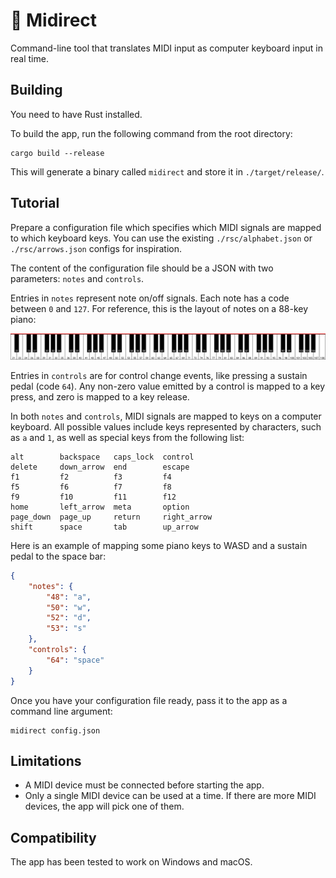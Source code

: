 # 🎹 Midirect

Command-line tool that translates MIDI input as computer keyboard input in real time.

## Building

You need to have Rust installed.

To build the app, run the following command from the root directory:

```
cargo build --release
```

This will generate a binary called `midirect` and store it in `./target/release/`.

## Tutorial

Prepare a configuration file which specifies which MIDI signals are mapped to which keyboard keys. You can use the existing `./rsc/alphabet.json` or `./rsc/arrows.json` configs for inspiration.

The content of the configuration file should be a JSON with two parameters: `notes` and `controls`. 

Entries in `notes` represent note on/off signals. Each note has a code between `0` and `127`. For reference, this is the layout of notes on a 88-key piano:

![Mapping of piano keys to midi signals](img/piano.png)

Entries in `controls` are for control change events, like pressing a sustain pedal (code `64`). Any non-zero value emitted by a control is mapped to a key press, and zero is mapped to a key release.

In both `notes` and `controls`, MIDI signals are mapped to keys on a computer keyboard. All possible values include keys represented by characters, such as `a` and `1`, as well as special keys from the following list:

```
alt        backspace   caps_lock  control
delete     down_arrow  end        escape
f1         f2          f3         f4
f5         f6          f7         f8
f9         f10         f11        f12
home       left_arrow  meta       option
page_down  page_up     return     right_arrow
shift      space       tab        up_arrow
```

Here is an example of mapping some piano keys to WASD and a sustain pedal to the space bar:

```json
{
    "notes": {
        "48": "a",
        "50": "w",
        "52": "d",
        "53": "s"
    },
    "controls": {
        "64": "space"
    }
}
```

Once you have your configuration file ready, pass it to the app as a command line argument:

```
midirect config.json
```

## Limitations

- A MIDI device must be connected before starting the app.
- Only a single MIDI device can be used at a time. If there are more MIDI devices, the app will pick one of them.

## Compatibility

The app has been tested to work on Windows and macOS.
